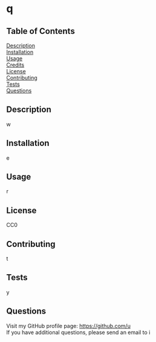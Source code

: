 # q
  ## Table of Contents
  [Description](#description)<br>
  [Installation](#installation)<br>
  [Usage](#usage)<br>
  [Credits](#credits)<br>
  [License](#license)<br>
  [Contributing](#contributing)<br>
  [Tests](#tests)<br>
  [Questions](#questions)<br>
  ## Description
  w
  ## Installation
  e
  ## Usage
  r
  ## License
  CC0
  ## Contributing
  t
  ## Tests
  y
  ## Questions
  Visit my GitHub profile page: https://github.com/u<br>
  If you have additional questions, please send an email to i
